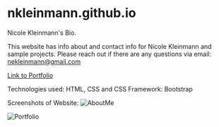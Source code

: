# nkleinmann.github.io
Nicole Kleinmann's Bio. 

This website has info about and contact info for Nicole Kleinmann and sample projects.  Please reach out if there are any questions via email: nekleinmann@gmail.com

[Link to Portfolio](https://nkleinmann.github.io/)

Technologies used: HTML, CSS and CSS Framework: Bootstrap

Screenshots of Website:
![AboutMe](https://user-images.githubusercontent.com/65608809/90304508-adbc3c80-de86-11ea-9114-d1cdf569c374.jpg)

![Portfolio](https://user-images.githubusercontent.com/65608809/90304515-bb71c200-de86-11ea-90e2-1e499be3a746.jpg)
